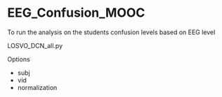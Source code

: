 # EEG_Confusion_MOOC

To run the analysis on the students confusion levels based on EEG level

LOSVO_DCN_all.py

Options

- subj
- vid
- normalization
